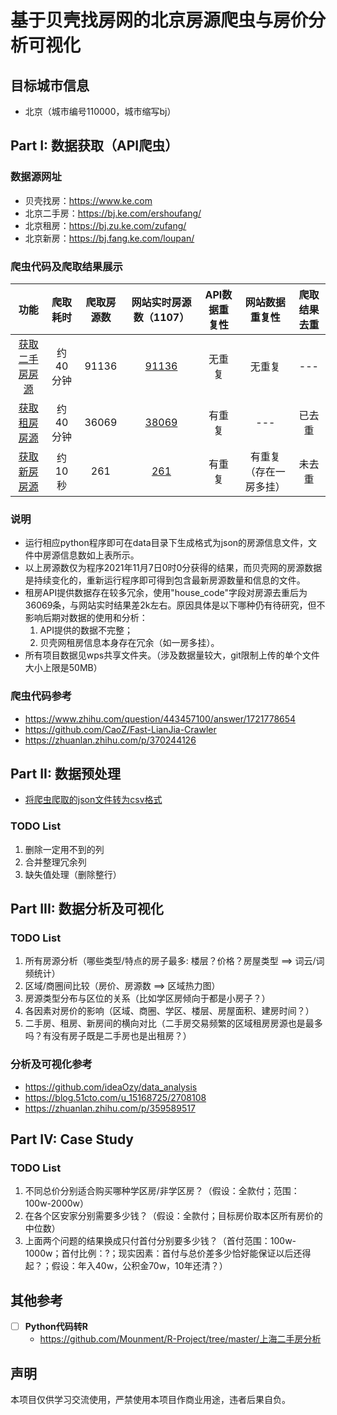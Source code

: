 # 基于贝壳找房网的北京房源爬虫与房价分析可视化

## 目标城市信息

- 北京（城市编号110000，城市缩写bj）

## Part I: 数据获取（API爬虫）

### 数据源网址

- 贝壳找房：https://www.ke.com
- 北京二手房：https://bj.ke.com/ershoufang/
- 北京租房：https://bj.zu.ke.com/zufang/
- 北京新房：https://bj.fang.ke.com/loupan/

### 爬虫代码及爬取结果展示

|                             功能                             | 爬取耗时 | 爬取房源数 |         网站实时房源数（1107）         | API数据重复性 |     网站数据重复性     | 爬取结果去重 |
| :----------------------------------------------------------: | :----------------: | :--------: | :------------------------------------: | :-----------: | :--------------------: | :----------: |
| [获取二手房房源](https://github.com/SeaEagleI/house_price_analysis/blob/master/ershoufang.py) | 约40分钟           |   91136    | [91136](https://bj.ke.com/ershoufang/) |    无重复     |         无重复         |     ---      |
| [获取租房房源](https://github.com/SeaEagleI/house_price_analysis/blob/master/zufang.py) | 约40分钟           |   36069    | [38069](https://bj.zu.ke.com/zufang/)  |    有重复     |          ---           |    已去重    |
| [获取新房房源](https://github.com/SeaEagleI/house_price_analysis/blob/master/newhouse.py) | 约10秒           |    261     | [261](https://bj.fang.ke.com/loupan/)  |    有重复     | 有重复（存在一房多挂） |    未去重    |

### 说明
- 运行相应python程序即可在data目录下生成格式为json的房源信息文件，文件中房源信息数如上表所示。
- 以上房源数仅为程序2021年11月7日0时0分获得的结果，而贝壳网的房源数据是持续变化的，重新运行程序即可得到包含最新房源数量和信息的文件。
- 租房API提供数据存在较多冗余，使用"house_code"字段对房源去重后为36069条，与网站实时结果差2k左右。原因具体是以下哪种仍有待研究，但不影响后期对数据的使用和分析：
    1. API提供的数据不完整；
    2. 贝壳网租房信息本身存在冗余（如一房多挂）。
- 所有项目数据见wps共享文件夹。（涉及数据量较大，git限制上传的单个文件大小上限是50MB）

### 爬虫代码参考
- https://www.zhihu.com/question/443457100/answer/1721778654
- https://github.com/CaoZ/Fast-LianJia-Crawler
- https://zhuanlan.zhihu.com/p/370244126

## Part II: 数据预处理

- [将爬虫爬取的json文件转为csv格式](https://github.com/SeaEagleI/house_price_analysis/blob/master/preprocess/json_to_csv.ipynb)

### TODO List
1. 删除一定用不到的列
2. 合并整理冗余列
3. 缺失值处理（删除整行）

## Part III: 数据分析及可视化

### TODO List
1. 所有房源分析（哪些类型/特点的房子最多: 楼层？价格？房屋类型 ==> 词云/词频统计）
2. 区域/商圈间比较（房价、房源数 ==> 区域热力图）
3. 房源类型分布与区位的关系（比如学区房倾向于都是小房子？）
4. 各因素对房价的影响（区域、商圈、学区、楼层、房屋面积、建房时间？）
5. 二手房、租房、新房间的横向对比（二手房交易频繁的区域租房房源也是最多吗？有没有房子既是二手房也是出租房？）

### 分析及可视化参考
- https://github.com/ideaOzy/data_analysis
- https://blog.51cto.com/u_15168725/2708108
- https://zhuanlan.zhihu.com/p/359589517

## Part IV: Case Study

### TODO List
1. 不同总价分别适合购买哪种学区房/非学区房？（假设：全款付；范围：100w-2000w）
2. 在各个区安家分别需要多少钱？（假设：全款付；目标房价取本区所有房价的中位数）
3. 上面两个问题的结果换成只付首付分别要多少钱？（首付范围：100w-1000w；首付比例：?；现实因素：首付与总价差多少恰好能保证以后还得起？；假设：年入40w，公积金70w，10年还清？）

## 其他参考

- [ ] **Python代码转R**
  - https://github.com/Mounment/R-Project/tree/master/上海二手房分析

## 声明
本项目仅供学习交流使用，严禁使用本项目作商业用途，违者后果自负。
